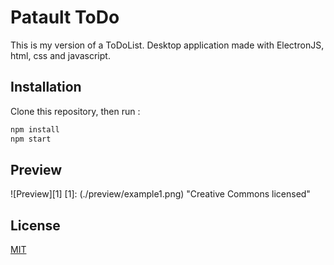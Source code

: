 # Patault ToDo

This is my version of a ToDoList. 
Desktop application made with ElectronJS, html, css and javascript.

## Installation

Clone this repository, then run :

```bash
npm install 
npm start
```

## Preview

![Preview][1]
[1]: (./preview/example1.png) "Creative Commons licensed"

## License
[MIT](https://choosealicense.com/licenses/mit/)